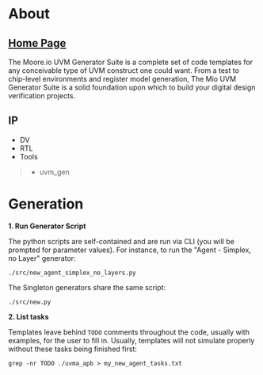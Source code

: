 # About
## [Home Page](https://datum-technology-corporation.github.io/uvm_gen/)
The Moore.io UVM Generator Suite is a complete set of code templates for any conceivable type of UVM construct one could want. From a test to chip-level environments and register model generation, The Mio UVM Generator Suite is a solid foundation upon which to build your digital design verification projects.

## IP
* DV
* RTL
* Tools
> * uvm_gen


# Generation
**1. Run Generator Script**

The python scripts are self-contained and are run via CLI (you will be prompted for parameter values).  For instance,
to run the "Agent - Simplex, no Layer" generator:

```
./src/new_agent_simplex_no_layers.py
```

The Singleton generators share the same script:

```
./src/new.py
```


**2. List tasks**

Templates leave behind `TODO` comments throughout the code, usually with examples, for the user to fill in.  Usually, templates will not simulate properly without these tasks being finished first:

```
grep -nr TODO ./uvma_apb > my_new_agent_tasks.txt
```

